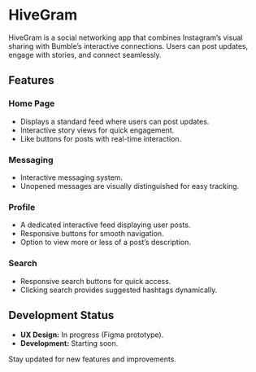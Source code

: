 # **HiveGram**  

HiveGram is a social networking app that combines Instagram’s visual sharing with Bumble’s interactive connections. Users can post updates, engage with stories, and connect seamlessly.  

## **Features**  

### **Home Page**  
- Displays a standard feed where users can post updates.  
- Interactive story views for quick engagement.  
- Like buttons for posts with real-time interaction.  

### **Messaging**  
- Interactive messaging system.  
- Unopened messages are visually distinguished for easy tracking.  

### **Profile**  
- A dedicated interactive feed displaying user posts.  
- Responsive buttons for smooth navigation.  
- Option to view more or less of a post’s description.  

### **Search**  
- Responsive search buttons for quick access.  
- Clicking search provides suggested hashtags dynamically.  

## **Development Status**  
- **UX Design:** In progress (Figma prototype).  
- **Development:** Starting soon.  

Stay updated for new features and improvements.  
